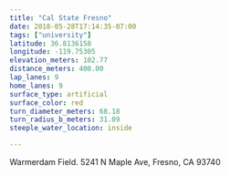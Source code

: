 ```yaml
---
title: "Cal State Fresno"
date: 2018-05-28T17:14:35-07:00
tags: ["university"]
latitude: 36.8136158
longitude: -119.75305
elevation_meters: 102.77
distance_meters: 400.00
lap_lanes: 9
home_lanes: 9
surface_type: artificial
surface_color: red
turn_diameter_meters: 68.18
turn_radius_b_meters: 31.09
steeple_water_location: inside

---
```

Warmerdam Field. 5241 N Maple Ave, Fresno, CA 93740
<!--more-->
